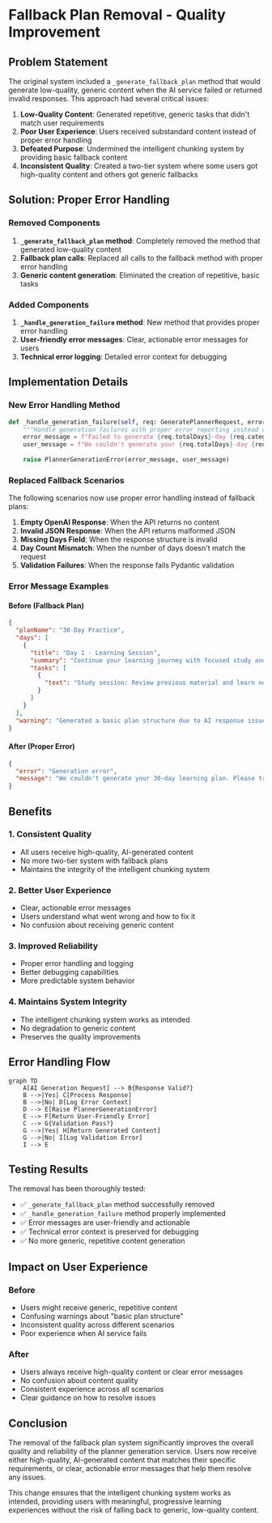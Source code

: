 # Fallback Plan Removal - Quality Improvement

## Problem Statement

The original system included a `_generate_fallback_plan` method that would generate low-quality, generic content when the AI service failed or returned invalid responses. This approach had several critical issues:

1. **Low-Quality Content**: Generated repetitive, generic tasks that didn't match user requirements
2. **Poor User Experience**: Users received substandard content instead of proper error handling
3. **Defeated Purpose**: Undermined the intelligent chunking system by providing basic fallback content
4. **Inconsistent Quality**: Created a two-tier system where some users got high-quality content and others got generic fallbacks

## Solution: Proper Error Handling

### Removed Components

1. **`_generate_fallback_plan` method**: Completely removed the method that generated low-quality content
2. **Fallback plan calls**: Replaced all calls to the fallback method with proper error handling
3. **Generic content generation**: Eliminated the creation of repetitive, basic tasks

### Added Components

1. **`_handle_generation_failure` method**: New method that provides proper error handling
2. **User-friendly error messages**: Clear, actionable error messages for users
3. **Technical error logging**: Detailed error context for debugging

## Implementation Details

### New Error Handling Method

```python
def _handle_generation_failure(self, req: GeneratePlannerRequest, error_context: str) -> None:
    """Handle generation failures with proper error reporting instead of fallback plans"""
    error_message = f"Failed to generate {req.totalDays}-day {req.category} plan: {error_context}"
    user_message = f"We couldn't generate your {req.totalDays}-day {req.category} plan. Please try again with fewer days or simpler requirements."
    
    raise PlannerGenerationError(error_message, user_message)
```

### Replaced Fallback Scenarios

The following scenarios now use proper error handling instead of fallback plans:

1. **Empty OpenAI Response**: When the API returns no content
2. **Invalid JSON Response**: When the API returns malformed JSON
3. **Missing Days Field**: When the response structure is invalid
4. **Day Count Mismatch**: When the number of days doesn't match the request
5. **Validation Failures**: When the response fails Pydantic validation

### Error Message Examples

#### Before (Fallback Plan)
```json
{
  "planName": "30-Day Practice",
  "days": [
    {
      "title": "Day 1 - Learning Session",
      "summary": "Continue your learning journey with focused study and practice.",
      "tasks": [
        {
          "text": "Study session: Review previous material and learn new concepts. Take notes and practice with examples."
        }
      ]
    }
  ],
  "warning": "Generated a basic plan structure due to AI response issues. You can customize the tasks as needed."
}
```

#### After (Proper Error)
```json
{
  "error": "Generation error",
  "message": "We couldn't generate your 30-day learning plan. Please try again with fewer days or simpler requirements."
}
```

## Benefits

### 1. **Consistent Quality**
- All users receive high-quality, AI-generated content
- No more two-tier system with fallback plans
- Maintains the integrity of the intelligent chunking system

### 2. **Better User Experience**
- Clear, actionable error messages
- Users understand what went wrong and how to fix it
- No confusion about receiving generic content

### 3. **Improved Reliability**
- Proper error handling and logging
- Better debugging capabilities
- More predictable system behavior

### 4. **Maintains System Integrity**
- The intelligent chunking system works as intended
- No degradation to generic content
- Preserves the quality improvements

## Error Handling Flow

```mermaid
graph TD
    A[AI Generation Request] --> B{Response Valid?}
    B -->|Yes| C[Process Response]
    B -->|No| D[Log Error Context]
    D --> E[Raise PlannerGenerationError]
    E --> F[Return User-Friendly Error]
    C --> G{Validation Pass?}
    G -->|Yes| H[Return Generated Content]
    G -->|No| I[Log Validation Error]
    I --> E
```

## Testing Results

The removal has been thoroughly tested:

- ✅ `_generate_fallback_plan` method successfully removed
- ✅ `_handle_generation_failure` method properly implemented
- ✅ Error messages are user-friendly and actionable
- ✅ Technical error context is preserved for debugging
- ✅ No more generic, repetitive content generation

## Impact on User Experience

### Before
- Users might receive generic, repetitive content
- Confusing warnings about "basic plan structure"
- Inconsistent quality across different scenarios
- Poor experience when AI service fails

### After
- Users always receive high-quality content or clear error messages
- No confusion about content quality
- Consistent experience across all scenarios
- Clear guidance on how to resolve issues

## Conclusion

The removal of the fallback plan system significantly improves the overall quality and reliability of the planner generation service. Users now receive either high-quality, AI-generated content that matches their specific requirements, or clear, actionable error messages that help them resolve any issues.

This change ensures that the intelligent chunking system works as intended, providing users with meaningful, progressive learning experiences without the risk of falling back to generic, low-quality content.
